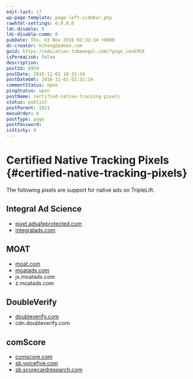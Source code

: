 ```yaml
---
edit-last: 17
wp-page-template: page-left-sidebar.php
rawhtml-settings: 0,0,0,0
ldc-disable: 0
ldc-disable-comm: 0
pubDate: Thu, 03 Nov 2016 02:32:34 +0000
dc-creator: hchang@adobe.com
guid: https://education.tubemogul.com/?page_id=6959
isPermaLink: false
description: 
postId: 6959
postDate: 2016-11-02 18:32:34
postDateGmt: 2016-11-03 02:32:34
commentStatus: open
pingStatus: open
postName: certified-native-tracking-pixels
status: publish
postParent: 1821
menuOrder: 0
postType: page
postPassword: 
isSticky: 0
---
```


# Certified Native Tracking Pixels {#certified-native-tracking-pixels}

The following pixels are support for native ads on TripleLift.

## Integral Ad Science

* [pixel.adsafeprotected.com](http://pixel.adsafeprotected.com/) 
* [integralads.com](http://integralads.com/)     

## MOAT

* [moat.com](http://moat.com/) 
* [moatads.com](http://moatads.com/) 
* js.moatads.com
* z.moatads.com

<!-- Verify js.moatads.com and z.moatads.com) -->

## DoubleVerify

* [doubleverify.com](http://doubleverify.com/) 
* cdn.doubleverify.com

<!-- Verify cdn.doubleverify.com) -->

## comScore

* [comscore.com](http://comscore.com/) 
* [sb.voicefive.com](http://sb.voicefive.com/) 
* [sb.scorecardresearch.com](http://sb.scorecardresearch.com/) 
